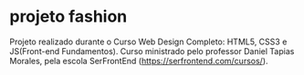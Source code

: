 # projeto fashion 
 Projeto realizado durante o Curso Web Design Completo: HTML5, CSS3 e JS(Front-end Fundamentos). 
 Curso ministrado pelo professor Daniel Tapias Morales, pela escola SerFrontEnd (https://serfrontend.com/cursos/).
